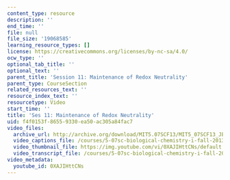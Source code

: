 ```yaml
---
content_type: resource
description: ''
end_time: ''
file: null
file_size: '19068585'
learning_resource_types: []
license: https://creativecommons.org/licenses/by-nc-sa/4.0/
ocw_type: ''
optional_tab_title: ''
optional_text: ''
parent_title: 'Session 11: Maintenance of Redox Neutrality'
parent_type: CourseSection
related_resources_text: ''
resource_index_text: ''
resourcetype: Video
start_time: ''
title: 'Ses 11: Maintenance of Redox Neutrality'
uid: f4f0153f-8655-9330-ea50-ac305a84fac7
video_files:
  archive_url: http://archive.org/download/MIT5.07SCF13/MIT5_07SCF13_JE-Ses11_300k.mp4
  video_captions_file: /courses/5-07sc-biological-chemistry-i-fall-2013/ee554607010557e79821bda01751a8a1_0XAJIHttCNs.vtt
  video_thumbnail_file: https://img.youtube.com/vi/0XAJIHttCNs/default.jpg
  video_transcript_file: /courses/5-07sc-biological-chemistry-i-fall-2013/87f5238035048fed8b74df5fa4f4f7c9_0XAJIHttCNs.pdf
video_metadata:
  youtube_id: 0XAJIHttCNs
---
```

